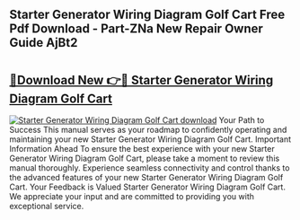 ## Starter Generator Wiring Diagram Golf Cart Free Pdf Download - Part-ZNa New Repair Owner Guide AjBt2

# <h2><a href="http://dfjjqu.blite.top/?on=Starter+Generator+Wiring+Diagram+Golf+Cart">🔗Download New 👉🔴 Starter Generator Wiring Diagram Golf Cart</a></h2>

[![Starter Generator Wiring Diagram Golf Cart download](https://i.imgur.com/lujVjoI.png)](http://dfjjqu.blite.top/?on=Starter+Generator+Wiring+Diagram+Golf+Cart)
Your Path to Success This manual serves as your roadmap to confidently operating and maintaining your new Starter Generator Wiring Diagram Golf Cart. Important Information Ahead To ensure the best experience with your new Starter Generator Wiring Diagram Golf Cart, please take a moment to review this manual thoroughly. Experience seamless connectivity and control thanks to the advanced features of your new Starter Generator Wiring Diagram Golf Cart. Your Feedback is Valued Starter Generator Wiring Diagram Golf Cart. We appreciate your input and are committed to providing you with exceptional service.
